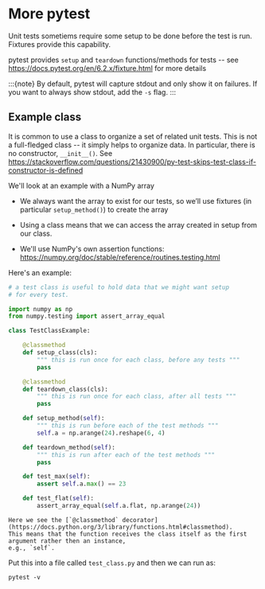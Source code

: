 # More pytest

Unit tests sometiems require some setup to be done before the test is run.  Fixtures
provide this capability.

pytest provides `setup` and `teardown` functions/methods for tests --
see https://docs.pytest.org/en/6.2.x/fixture.html for more details

:::{note}
By default, pytest will capture stdout and only show it on failures.  If you want
to always show stdout, add the `-s` flag.
:::

## Example class

It is common to use a class to organize a set of related unit tests.  This is
not a full-fledged class -- it simply helps to organize data.  In particular,
there is no constructor, `__init__()`.  See https://stackoverflow.com/questions/21430900/py-test-skips-test-class-if-constructor-is-defined

We'll look at an example with a NumPy array

* We always want the array to exist for our tests, so we’ll use
  fixtures (in particular `setup_method()`) to create the array

* Using a class means that we can access the array created in setup from our class.

* We'll use NumPy's own assertion functions: https://numpy.org/doc/stable/reference/routines.testing.html


Here's an example:

```python
# a test class is useful to hold data that we might want setup
# for every test.

import numpy as np
from numpy.testing import assert_array_equal

class TestClassExample:

    @classmethod
    def setup_class(cls):
        """ this is run once for each class, before any tests """
        pass

    @classmethod
    def teardown_class(cls):
        """ this is run once for each class, after all tests """
        pass

    def setup_method(self):
        """ this is run before each of the test methods """
        self.a = np.arange(24).reshape(6, 4)

    def teardown_method(self):
        """ this is run after each of the test methods """
        pass

    def test_max(self):
        assert self.a.max() == 23

    def test_flat(self):
        assert_array_equal(self.a.flat, np.arange(24))
```

```{note}
Here we see the [`@classmethod` decorator](https://docs.python.org/3/library/functions.html#classmethod).
This means that the function receives the class itself as the first argument rather then an instance,
e.g., `self`.
```

Put this into a file called `test_class.py` and then we can run as:

```
pytest -v
```

